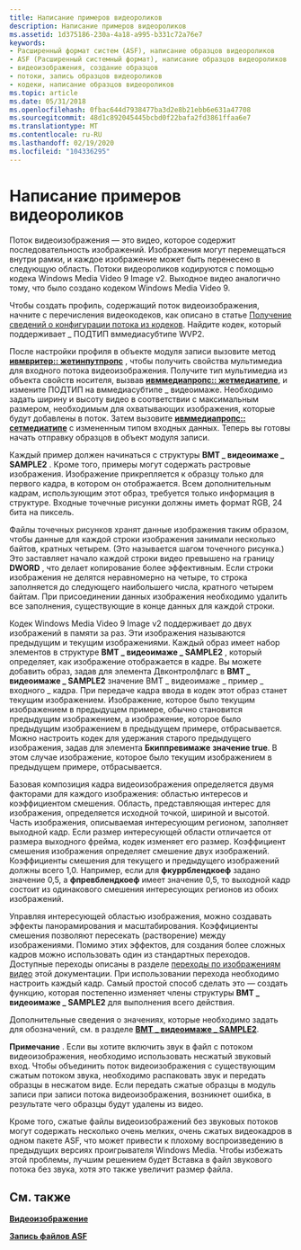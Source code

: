 ```yaml
---
title: Написание примеров видеороликов
description: Написание примеров видеороликов
ms.assetid: 1d375186-230a-4a18-a995-b331c72a76e7
keywords:
- Расширенный формат систем (ASF), написание образцов видеороликов
- ASF (Расширенный системный формат), написание образцов видеороликов
- видеоизображения, создание образцов
- потоки, запись образцов видеороликов
- кодеки, написание образцов видеороликов
ms.topic: article
ms.date: 05/31/2018
ms.openlocfilehash: 0fbac644d7938477ba3d2e8b21ebb6e631a47708
ms.sourcegitcommit: 48d1c892045445bcbd0f22bafa2fd3861ffaa6e7
ms.translationtype: MT
ms.contentlocale: ru-RU
ms.lasthandoff: 02/19/2020
ms.locfileid: "104336295"
---
```

# <a name="writing-video-image-samples"></a>Написание примеров видеороликов

Поток видеоизображения — это видео, которое содержит последовательность изображений. Изображения могут перемещаться внутри рамки, и каждое изображение может быть перенесено в следующую область. Потоки видеороликов кодируются с помощью кодека Windows Media Video 9 Image v2. Выходное видео аналогично тому, что было создано кодеком Windows Media Video 9.

Чтобы создать профиль, содержащий поток видеоизображения, начните с перечисления видеокодеков, как описано в статье [Получение сведений о конфигурации потока из кодеков](getting-stream-configuration-information-from-codecs.md). Найдите кодек, который поддерживает \_ ПОДТИП вммедиасубтипе WVP2.

После настройки профиля в объекте модуля записи вызовите метод [**ивмвритер:: жетинпутпропс**](/previous-versions/windows/desktop/api/Wmsdkidl/nf-wmsdkidl-iwmwriter-getinputprops) , чтобы получить свойства мультимедиа для входного потока видеоизображения. Получите тип мультимедиа из объекта свойств носителя, вызвав [**ивммедиапропс:: жетмедиатипе**](/previous-versions/windows/desktop/api/Wmsdkidl/nf-wmsdkidl-iwmmediaprops-getmediatype), и измените ПОДТИП на вммедиасубтипе \_ видеоимаже. Необходимо задать ширину и высоту видео в соответствии с максимальным размером, необходимым для охватывающих изображения, которые будут добавлены в поток. Затем вызовите [**ивммедиапропс:: сетмедиатипе**](/previous-versions/windows/desktop/api/Wmsdkidl/nf-wmsdkidl-iwmmediaprops-setmediatype) с измененным типом входных данных. Теперь вы готовы начать отправку образцов в объект модуля записи.

Каждый пример должен начинаться с структуры **ВМТ \_ видеоимаже \_ SAMPLE2** . Кроме того, примеры могут содержать растровые изображения. Изображение прикрепляется к образцу только для первого кадра, в котором он отображается. Всем дополнительным кадрам, использующим этот образ, требуется только информация в структуре. Входные точечные рисунки должны иметь формат RGB, 24 бита на пиксель.

Файлы точечных рисунков хранят данные изображения таким образом, чтобы данные для каждой строки изображения занимали несколько байтов, кратных четырем. (Это называется шагом точечного рисунка.) Это заставляет начало каждой строки видео превышено на границу **DWORD** , что делает копирование более эффективным. Если строки изображения не делятся неравномерно на четыре, то строка заполняется до следующего наибольшего числа, кратного четырем байтам. При присоединении данных изображения необходимо удалить все заполнения, существующие в конце данных для каждой строки.

Кодек Windows Media Video 9 Image v2 поддерживает до двух изображений в памяти за раз. Эти изображения называются предыдущим и текущим изображениями. Каждый образ имеет набор элементов в структуре **ВМТ \_ видеоимаже \_ SAMPLE2** , который определяет, как изображение отображается в кадре. Вы можете добавить образ, задав для элемента Двконтролфлагс в **ВМТ \_ видеоимаже \_ SAMPLE2** значение ВМТ \_ видеоимаже \_ пример \_ входного \_ кадра. При передаче кадра ввода в кодек этот образ станет текущим изображением. Изображение, которое было текущим изображением в предыдущем примере, обычно становится предыдущим изображением, а изображение, которое было предыдущим изображением в предыдущем примере, отбрасывается. Можно настроить кодек для удержания старого предыдущего изображения, задав для элемента **Бкиппревимаже** **значение true**. В этом случае изображение, которое было текущим изображением в предыдущем примере, отбрасывается.

Базовая композиция кадра видеоизображения определяется двумя факторами для каждого изображения: областью интересов и коэффициентом смешения. Область, представляющая интерес для изображения, определяется исходной точкой, шириной и высотой. Часть изображения, описываемая интересующим регионом, заполняет выходной кадр. Если размер интересующей области отличается от размера выходного фрейма, кодек изменяет его размер. Коэффициент смешения изображения определяет смешение двух изображений. Коэффициенты смешения для текущего и предыдущего изображений должны всего 1,0. Например, если для **фкуррблендкоеф** задано значение 0,5, а **фпревблендкоеф** имеет значение 0,5, то выходной кадр состоит из одинакового смешения интересующих регионов из обоих изображений.

Управляя интересующей областью изображения, можно создавать эффекты панорамирования и масштабирования. Коэффициенты смешения позволяют пересекать (растворение) между изображениями. Помимо этих эффектов, для создания более сложных кадров можно использовать один из стандартных переходов. Доступные переходы описаны в разделе [переходы по изображениям видео](video-image-transitions.md) этой документации. При использовании перехода необходимо настроить каждый кадр. Самый простой способ сделать это — создать функцию, которая постепенно изменяет члены структуры **ВМТ \_ видеоимаже \_ SAMPLE2** для выполнения всего действия.

Дополнительные сведения о значениях, которые необходимо задать для обозначений, см. в разделе [**ВМТ \_ видеоимаже \_ SAMPLE2**](/previous-versions/windows/desktop/api/Wmsdkidl/ns-wmsdkidl-wmt_videoimage_sample2).

**Примечание** . Если вы хотите включить звук в файл с потоком видеоизображения, необходимо использовать несжатый звуковый вход. Чтобы объединить поток видеоизображения с существующим сжатым потоком звука, необходимо распаковать звук и передать образцы в несжатом виде. Если передать сжатые образцы в модуль записи при записи потока видеоизображения, возникнет ошибка, в результате чего образцы будут удалены из видео.

Кроме того, сжатые файлы видеоизображений без звуковых потоков могут содержать несколько очень мелких, очень сжатых видеокадров в одном пакете ASF, что может привести к плохому воспроизведению в предыдущих версиях проигрывателя Windows Media. Чтобы избежать этой проблемы, лучшим решением будет Вставка в файл звукового потока без звука, хотя это также увеличит размер файла.

## <a name="related-topics"></a>См. также

<dl> <dt>

[**Видеоизображение**](video-image.md)
</dt> <dt>

[**Запись файлов ASF**](writing-asf-files.md)
</dt> </dl>

 

 




